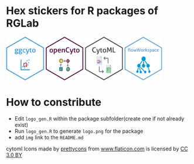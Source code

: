# Hex stickers for R packages of RGLab
<!--
[<img src="cytoverse/logo.png" height="120"/>](https://github.com/RGLab/cytoverse)
-->
[<img src="ggcyto/logo.png" height="120"/>](https://github.com/RGLab/ggcyto)
[<img src="opencyto/logo.png" height="120"/>](https://github.com/RGLab/openCyto)
[<img src="cytoml/logo.png" height="120"/>](https://github.com/RGLab/CytoML)
[<img src="flowworkspace/logo.png" height="120"/>](https://github.com/RGLab/flowWorkspace)

# How to constribute
* Edit `logo_gen.R` within the package subfolder(create one if not already exist)
* Run `logo_gen.R` to generate `logo.png` for the package
* add `img` link to the `README.md`

<div>cytoml Icons made by <a href="https://www.flaticon.com/authors/prettycons" title="prettycons">prettycons</a> from <a href="https://www.flaticon.com/" 			    title="Flaticon">www.flaticon.com</a> is licensed by <a href="http://creativecommons.org/licenses/by/3.0/" 			    title="Creative Commons BY 3.0" target="_blank">CC 3.0 BY</a></div>